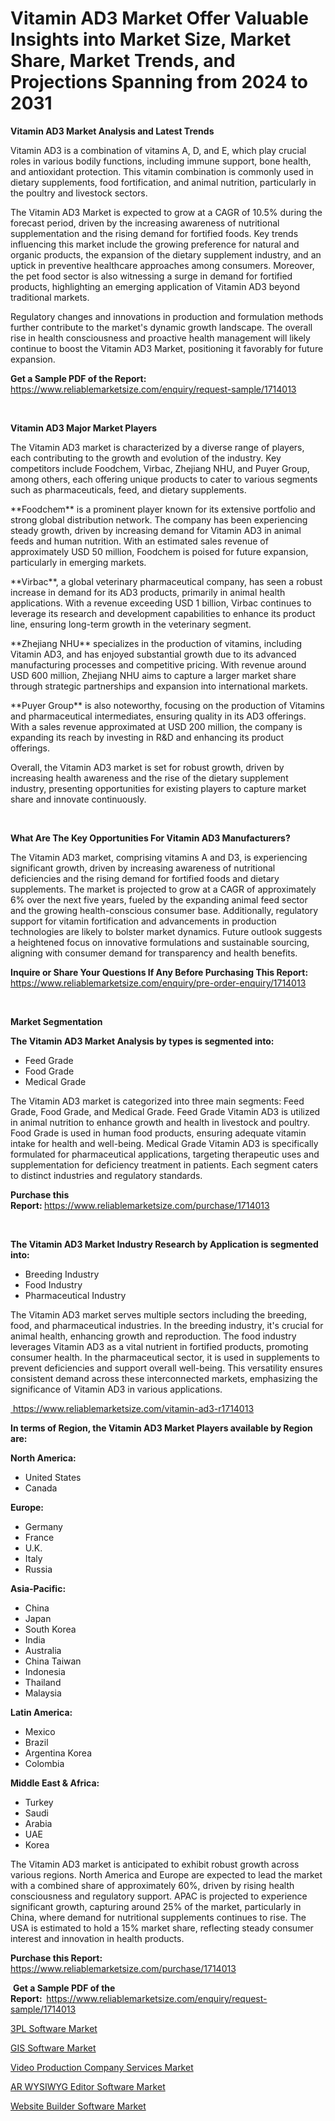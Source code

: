 <p><h1>Vitamin AD3 Market Offer Valuable Insights into Market Size, Market Share, Market Trends, and Projections Spanning from 2024 to 2031</h1></p><p><strong>Vitamin AD3 Market Analysis and Latest Trends</strong></p>
<p><p>Vitamin AD3 is a combination of vitamins A, D, and E, which play crucial roles in various bodily functions, including immune support, bone health, and antioxidant protection. This vitamin combination is commonly used in dietary supplements, food fortification, and animal nutrition, particularly in the poultry and livestock sectors.</p><p>The Vitamin AD3 Market is expected to grow at a CAGR of 10.5% during the forecast period, driven by the increasing awareness of nutritional supplementation and the rising demand for fortified foods. Key trends influencing this market include the growing preference for natural and organic products, the expansion of the dietary supplement industry, and an uptick in preventive healthcare approaches among consumers. Moreover, the pet food sector is also witnessing a surge in demand for fortified products, highlighting an emerging application of Vitamin AD3 beyond traditional markets. </p><p>Regulatory changes and innovations in production and formulation methods further contribute to the market's dynamic growth landscape. The overall rise in health consciousness and proactive health management will likely continue to boost the Vitamin AD3 Market, positioning it favorably for future expansion.</p></p>
<p><strong>Get a Sample PDF of the Report:&nbsp;</strong> <a href="https://www.reliablemarketsize.com/enquiry/request-sample/1714013?utm_campaign=1790&utm_medium=2&utm_source=Github&utm_content=ia&utm_term=22102024&utm_id=vitamin-ad3">https://www.reliablemarketsize.com/enquiry/request-sample/1714013</a></p>
<p>&nbsp;</p>
<p><strong>Vitamin AD3 Major Market Players</strong></p>
<p><p>The Vitamin AD3 market is characterized by a diverse range of players, each contributing to the growth and evolution of the industry. Key competitors include Foodchem, Virbac, Zhejiang NHU, and Puyer Group, among others, each offering unique products to cater to various segments such as pharmaceuticals, feed, and dietary supplements.</p><p>**Foodchem** is a prominent player known for its extensive portfolio and strong global distribution network. The company has been experiencing steady growth, driven by increasing demand for Vitamin AD3 in animal feeds and human nutrition. With an estimated sales revenue of approximately USD 50 million, Foodchem is poised for future expansion, particularly in emerging markets.</p><p>**Virbac**, a global veterinary pharmaceutical company, has seen a robust increase in demand for its AD3 products, primarily in animal health applications. With a revenue exceeding USD 1 billion, Virbac continues to leverage its research and development capabilities to enhance its product line, ensuring long-term growth in the veterinary segment.</p><p>**Zhejiang NHU** specializes in the production of vitamins, including Vitamin AD3, and has enjoyed substantial growth due to its advanced manufacturing processes and competitive pricing. With revenue around USD 600 million, Zhejiang NHU aims to capture a larger market share through strategic partnerships and expansion into international markets.</p><p>**Puyer Group** is also noteworthy, focusing on the production of Vitamins and pharmaceutical intermediates, ensuring quality in its AD3 offerings. With a sales revenue approximated at USD 200 million, the company is expanding its reach by investing in R&D and enhancing its product offerings.</p><p>Overall, the Vitamin AD3 market is set for robust growth, driven by increasing health awareness and the rise of the dietary supplement industry, presenting opportunities for existing players to capture market share and innovate continuously.</p></p>
<p>&nbsp;</p>
<p><strong>What Are The Key Opportunities For Vitamin AD3 Manufacturers?</strong></p>
<p><p>The Vitamin AD3 market, comprising vitamins A and D3, is experiencing significant growth, driven by increasing awareness of nutritional deficiencies and the rising demand for fortified foods and dietary supplements. The market is projected to grow at a CAGR of approximately 6% over the next five years, fueled by the expanding animal feed sector and the growing health-conscious consumer base. Additionally, regulatory support for vitamin fortification and advancements in production technologies are likely to bolster market dynamics. Future outlook suggests a heightened focus on innovative formulations and sustainable sourcing, aligning with consumer demand for transparency and health benefits.</p></p>
<p><strong>Inquire or Share Your Questions If Any Before Purchasing This Report:</strong> <a href="https://www.reliablemarketsize.com/enquiry/pre-order-enquiry/1714013?utm_campaign=1790&utm_medium=2&utm_source=Github&utm_content=ia&utm_term=22102024&utm_id=vitamin-ad3">https://www.reliablemarketsize.com/enquiry/pre-order-enquiry/1714013</a></p>
<p>&nbsp;</p>
<p><strong>Market Segmentation</strong></p>
<p><strong>The Vitamin AD3 Market Analysis by types is segmented into:</strong></p>
<p><ul><li>Feed Grade</li><li>Food Grade</li><li>Medical Grade</li></ul></p>
<p><p>The Vitamin AD3 market is categorized into three main segments: Feed Grade, Food Grade, and Medical Grade. Feed Grade Vitamin AD3 is utilized in animal nutrition to enhance growth and health in livestock and poultry. Food Grade is used in human food products, ensuring adequate vitamin intake for health and well-being. Medical Grade Vitamin AD3 is specifically formulated for pharmaceutical applications, targeting therapeutic uses and supplementation for deficiency treatment in patients. Each segment caters to distinct industries and regulatory standards.</p></p>
<p><strong>Purchase this Report:&nbsp;</strong><a href="https://www.reliablemarketsize.com/purchase/1714013?utm_campaign=1790&utm_medium=2&utm_source=Github&utm_content=ia&utm_term=22102024&utm_id=vitamin-ad3">https://www.reliablemarketsize.com/purchase/1714013</a></p>
<p>&nbsp;</p>
<p><strong>The Vitamin AD3 Market Industry Research by Application is segmented into:</strong></p>
<p><ul><li>Breeding Industry</li><li>Food Industry</li><li>Pharmaceutical Industry</li></ul></p>
<p><p>The Vitamin AD3 market serves multiple sectors including the breeding, food, and pharmaceutical industries. In the breeding industry, it's crucial for animal health, enhancing growth and reproduction. The food industry leverages Vitamin AD3 as a vital nutrient in fortified products, promoting consumer health. In the pharmaceutical sector, it is used in supplements to prevent deficiencies and support overall well-being. This versatility ensures consistent demand across these interconnected markets, emphasizing the significance of Vitamin AD3 in various applications.</p></p>
<p><a href="https://www.reliablemarketsize.com/vitamin-ad3-r1714013?utm_campaign=1790&utm_medium=2&utm_source=Github&utm_content=ia&utm_term=22102024&utm_id=vitamin-ad3">&nbsp;https://www.reliablemarketsize.com/vitamin-ad3-r1714013</a></p>
<p><strong>In terms of Region, the Vitamin AD3 Market Players available by Region are:</strong></p>
<p>
    <p> <strong> North America: </strong>
        <ul>
            <li>United States</li>
            <li>Canada</li>
        </ul>
        </p> 
    <p> <strong> Europe: </strong>
        <ul>
            <li>Germany</li>
            <li>France</li>
            <li>U.K.</li>
            <li>Italy</li>
            <li>Russia</li>
        </ul>
        </p> 
    <p> <strong> Asia-Pacific: </strong>
        <ul>
            <li>China</li>
            <li>Japan</li>
            <li>South Korea</li>
            <li>India</li>
            <li>Australia</li>
            <li>China Taiwan</li>
            <li>Indonesia</li>
            <li>Thailand</li>
            <li>Malaysia</li>
        </ul>
        </p> 
    <p> <strong> Latin America: </strong>
        <ul>
            <li>Mexico</li>
            <li>Brazil</li>
            <li>Argentina Korea</li>
            <li>Colombia</li>
        </ul>
        </p> 
    <p> <strong> Middle East & Africa: </strong>
        <ul>
            <li>Turkey</li>
            <li>Saudi</li>
            <li>Arabia</li>
            <li>UAE</li>
            <li>Korea</li>
        </ul>
    </p>
    </p>
<p><p>The Vitamin AD3 market is anticipated to exhibit robust growth across various regions. North America and Europe are expected to lead the market with a combined share of approximately 60%, driven by rising health consciousness and regulatory support. APAC is projected to experience significant growth, capturing around 25% of the market, particularly in China, where demand for nutritional supplements continues to rise. The USA is estimated to hold a 15% market share, reflecting steady consumer interest and innovation in health products.</p></p>
<p><strong>Purchase this Report: </strong><a href="https://www.reliablemarketsize.com/purchase/1714013?utm_campaign=1790&utm_medium=2&utm_source=Github&utm_content=ia&utm_term=22102024&utm_id=vitamin-ad3">https://www.reliablemarketsize.com/purchase/1714013</a></p>
<p>&nbsp;<strong>Get a Sample PDF of the Report:&nbsp;&nbsp;</strong><a href="https://www.reliablemarketsize.com/enquiry/request-sample/1714013?utm_campaign=1790&utm_medium=2&utm_source=Github&utm_content=ia&utm_term=22102024&utm_id=vitamin-ad3">https://www.reliablemarketsize.com/enquiry/request-sample/1714013</a></p>
<p><strong></strong></p>
<p><p><a href="https://www.linkedin.com/pulse/surfing-3pl-software-wave-riding-market-currents-2031-o2dac?utm_campaign=1790&utm_medium=2&utm_source=Github&utm_content=ia&utm_term=22102024&utm_id=vitamin-ad3">3PL Software Market</a></p><p><a href="https://www.linkedin.com/pulse/gis-software-market-research-report-exploring-size-revenue-analysis-unfef?utm_campaign=1790&utm_medium=2&utm_source=Github&utm_content=ia&utm_term=22102024&utm_id=vitamin-ad3">GIS Software Market</a></p><p><a href="https://www.linkedin.com/pulse/video-production-company-services-market-essentials-vkstf?utm_campaign=1790&utm_medium=2&utm_source=Github&utm_content=ia&utm_term=22102024&utm_id=vitamin-ad3">Video Production Company Services Market</a></p><p><a href="https://www.linkedin.com/pulse/analyzing-global-ar-wysiwyg-editor-software-market-growth-prospects-hyz6f?utm_campaign=1790&utm_medium=2&utm_source=Github&utm_content=ia&utm_term=22102024&utm_id=vitamin-ad3">AR WYSIWYG Editor Software Market</a></p><p><a href="https://www.linkedin.com/pulse/decoding-website-builder-software-market-signals-growth-algorithms-bjf9f?utm_campaign=1790&utm_medium=2&utm_source=Github&utm_content=ia&utm_term=22102024&utm_id=vitamin-ad3">Website Builder Software Market</a></p></p>